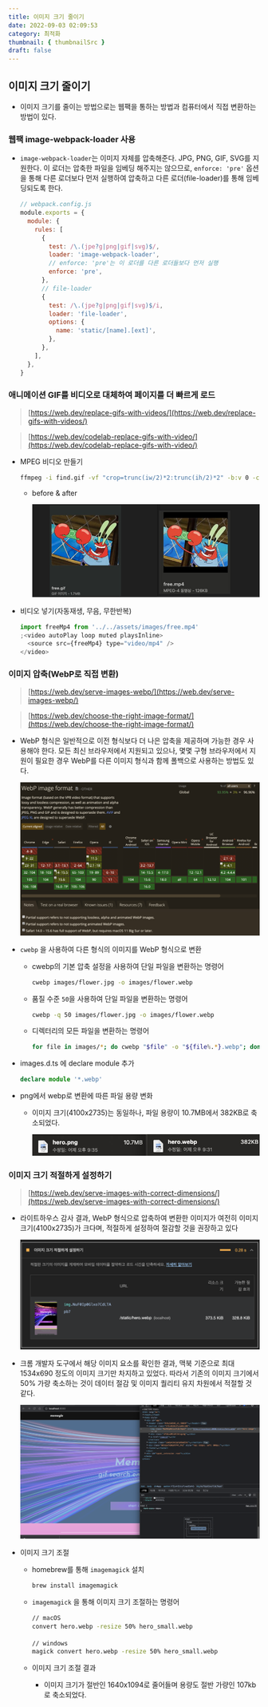 ```yaml
---
title: 이미지 크기 줄이기
date: 2022-09-03 02:09:53
category: 최적화
thumbnail: { thumbnailSrc }
draft: false
---
```


## 이미지 크기 줄이기

- 이미지 크기를 줄이는 방법으로는 웹팩을 통하는 방법과 컴퓨터에서 직접 변환하는 방법이 있다.

### 웹팩 image-webpack-loader 사용

- `image-webpack-loader`는 이미지 자체를 압축해준다. JPG, PNG, GIF, SVG를 지원한다. 이 로더는 압축한 파일을 임베딩 해주지는 않으므로, `enforce: 'pre'` 옵션을 통해 다른 로더보다 먼저 실행하여 압축하고 다른 로더(file-loader)를 통해 임베딩되도록 한다.

  ```jsx
  // webpack.config.js
  module.exports = {
    module: {
      rules: [
        {
          test: /\.(jpe?g|png|gif|svg)$/,
          loader: 'image-webpack-loader',
          // enforce: 'pre'는 이 로더를 다른 로더들보다 먼저 실행
          enforce: 'pre',
        },
        // file-loader
        {
          test: /\.(jpe?g|png|gif|svg)$/i,
          loader: 'file-loader',
          options: {
            name: 'static/[name].[ext]',
          },
        },
      ],
    },
  }
  ```

### 애니메이션 GIF를 비디오로 대체하여 페이지를 더 빠르게 로드

> [https://web.dev/replace-gifs-with-videos/](https://web.dev/replace-gifs-with-videos/)

> [https://web.dev/codelab-replace-gifs-with-video/](https://web.dev/codelab-replace-gifs-with-video/)

- MPEG 비디오 만들기

  ```bash
  ffmpeg -i find.gif -vf "crop=trunc(iw/2)*2:trunc(ih/2)*2" -b:v 0 -crf 25 -f mp4 -vcodec libx264 -pix_fmt yuv420p find.mp4
  ```

  - before & after

    ![before-gif](../image/p6.jpg)

- 비디오 넣기(자동재생, 무음, 무한반복)

  ```javascript
  import freeMp4 from '../../assets/images/free.mp4'
  ;<video autoPlay loop muted playsInline>
    <source src={freeMp4} type="video/mp4" />
  </video>
  ```

### 이미지 압축(WebP로 직접 변환)

> [https://web.dev/serve-images-webp/](https://web.dev/serve-images-webp/)

> [https://web.dev/choose-the-right-image-format/](https://web.dev/choose-the-right-image-format/)

- WebP 형식은 일반적으로 이전 형식보다 더 나은 압축을 제공하며 가능한 경우 사용해야 한다. 모든 최신 브라우저에서 지원되고 있으나, 몇몇 구형 브라우저에서 지원이 필요한 경우 WebP를 다른 이미지 형식과 함께 폴백으로 사용하는 방법도 있다.

  ![WebP 브라우저 지원](../image/p7.png)

- `cwebp` 을 사용하여 다른 형식의 이미지를 WebP 형식으로 변환

  - cwebp의 기본 압축 설정을 사용하여 단일 파일을 변환하는 명령어

    ```bash
    cwebp images/flower.jpg -o images/flower.webp
    ```

  - 품질 수준 `50`을 사용하여 단일 파일을 변환하는 명령어

    ```bash
    cwebp -q 50 images/flower.jpg -o images/flower.webp
    ```

  - 디렉터리의 모든 파일을 변환하는 명령어

    ```bash
    for file in images/*; do cwebp "$file" -o "${file%.*}.webp"; done
    ```

- images.d.ts 에 declare module 추가

  ```typescript
  declare module '*.webp'
  ```

- png에서 webp로 변환에 따른 파일 용량 변화

  - 이미지 크기(4100x2735)는 동일하나, 파일 용량이 10.7MB에서 382KB로 축소되었다.

    ![png에서 webp로 변환에 따른 파일 용량 변화](../image/p8.jpg)

### 이미지 크기 적절하게 설정하기

> [https://web.dev/serve-images-with-correct-dimensions/](https://web.dev/serve-images-with-correct-dimensions/)

- 라이트하우스 감사 결과, WebP 형식으로 압축하여 변환한 이미지가 여전히 이미지 크기(4100x2735)가 크다며, 적절하게 설정하여 절감할 것을 권장하고 있다

  ![라이트하우스 결과](../image/p9.png)

- 크롬 개발자 도구에서 해당 이미지 요소를 확인한 결과, 맥북 기준으로 최대 1534x690 정도의 이미지 크기만 차지하고 있었다. 따라서 기존의 이미지 크기에서 50% 가량 축소하는 것이 데이터 절감 및 이미지 퀄리티 유지 차원에서 적절할 것 같다.

  ![개발자도구 요소 확인](../image/p10.png)

- 이미지 크기 조절

  - homebrew를 통해 `imagemagick` 설치

    ```bash
    brew install imagemagick
    ```

  - `imagemagick` 을 통해 이미지 크기 조절하는 명령어

    ```bash
    // macOS
    convert hero.webp -resize 50% hero_small.webp

    // windows
    magick convert hero.webp -resize 50% hero_small.webp
    ```

  - 이미지 크기 조절 결과

    - 이미지 크기가 절반인 1640x1094로 줄어들며 용량도 절반 가량인 107kb로 축소되었다.
